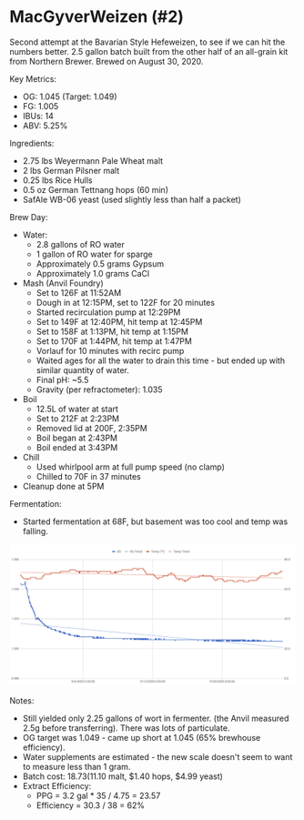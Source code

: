 # MacGyverWeizen (#2)

Second attempt at the Bavarian Style Hefeweizen, to see if we can hit the
numbers better. 2.5 gallon batch built from the other half of an all-grain
kit from Northern Brewer. Brewed on August 30, 2020.

Key Metrics:

 * OG: 1.045 (Target: 1.049)
 * FG: 1.005
 * IBUs: 14
 * ABV: 5.25%

Ingredients:

 * 2.75 lbs Weyermann Pale Wheat malt
 * 2 lbs German Pilsner malt
 * 0.25 lbs Rice Hulls
 * 0.5 oz German Tettnang hops (60 min)
 * SafAle WB-06 yeast (used slightly less than half a packet)

Brew Day:

 * Water:
   * 2.8 gallons of RO water
   * 1 gallon of RO water for sparge
   * Approximately 0.5 grams Gypsum
   * Approximately 1.0 grams CaCl
 * Mash (Anvil Foundry)
   * Set to 126F at 11:52AM
   * Dough in at 12:15PM, set to 122F for 20 minutes
   * Started recirculation pump at 12:29PM
   * Set to 149F at 12:40PM, hit temp at 12:45PM
   * Set to 158F at 1:13PM, hit temp at 1:15PM
   * Set to 170F at 1:44PM, hit temp at 1:47PM
   * Vorlauf for 10 minutes with recirc pump
   * Waited ages for all the water to drain this time - but ended up with similar quantity of water.
   * Final pH: ~5.5
   * Gravity (per refractometer): 1.035
 * Boil
   * 12.5L of water at start
   * Set to 212F at 2:23PM
   * Removed lid at 200F, 2:35PM
   * Boil began at 2:43PM
   * Boil ended at 3:43PM
 * Chill
   * Used whirlpool arm at full pump speed (no clamp)
   * Chilled to 70F in 37 minutes
 * Cleanup done at 5PM

Fermentation:

 * Started fermentation at 68F, but basement was too cool and temp was falling.

![plot](https://raw.githubusercontent.com/mikeferguson/brewing/main/brewlog/002-plot.png)

Notes:

 * Still yielded only 2.25 gallons of wort in fermenter. (the Anvil measured 2.5g before transferring).
   There was lots of particulate.
 * OG target was 1.049 - came up short at 1.045 (65% brewhouse efficiency).
 * Water supplements are estimated - the new scale doesn't seem to want to measure less than 1 gram.
 * Batch cost: $18.73 ($11.10 malt, $1.40 hops, $4.99 yeast)
 * Extract Efficiency:
   * PPG = 3.2 gal * 35 / 4.75 = 23.57
   * Efficiency = 30.3 / 38 = 62%
